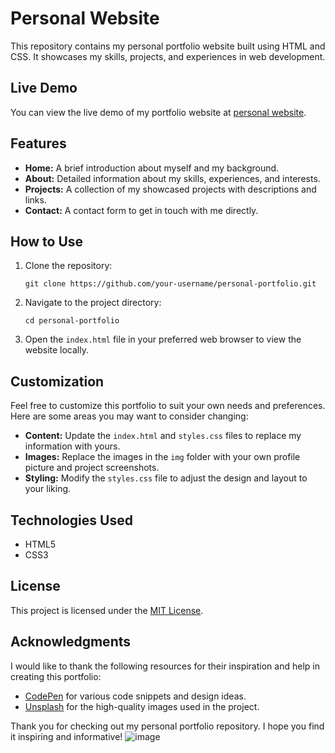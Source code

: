 # Personal Website


This repository contains my personal portfolio website built using HTML and CSS. It showcases my skills, projects, and experiences in web development.

## Live Demo

You can view the live demo of my portfolio website at [personal website](https://shibinsp45.github.io/personal_website/).

## Features

- **Home:** A brief introduction about myself and my background.
- **About:** Detailed information about my skills, experiences, and interests.
- **Projects:** A collection of my showcased projects with descriptions and links.
- **Contact:** A contact form to get in touch with me directly.


## How to Use

1. Clone the repository:

   ```
   git clone https://github.com/your-username/personal-portfolio.git
   ```

2. Navigate to the project directory:

   ```
   cd personal-portfolio
   ```

3. Open the `index.html` file in your preferred web browser to view the website locally.

## Customization

Feel free to customize this portfolio to suit your own needs and preferences. Here are some areas you may want to consider changing:

- **Content:** Update the `index.html` and `styles.css` files to replace my information with yours.
- **Images:** Replace the images in the `img` folder with your own profile picture and project screenshots.
- **Styling:** Modify the `styles.css` file to adjust the design and layout to your liking.

## Technologies Used

- HTML5
- CSS3

## License

This project is licensed under the [MIT License](LICENSE).

## Acknowledgments

I would like to thank the following resources for their inspiration and help in creating this portfolio:

- [CodePen](https://codepen.io/) for various code snippets and design ideas.
- [Unsplash](https://unsplash.com/) for the high-quality images used in the project.

Thank you for checking out my personal portfolio repository. I hope you find it inspiring and informative!
![image](https://github.com/shibinsp45/personal_website/assets/63835182/53a60591-4d75-4d8a-a3c6-b1d13094efbd)
